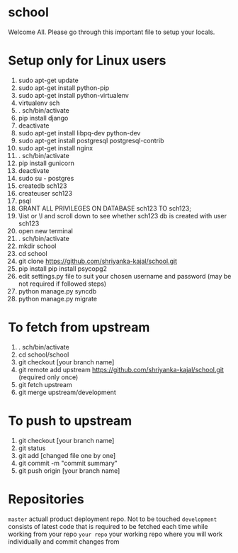 # school

Welcome All. Please go through this important file to setup your locals.

# Setup only for Linux users

1) sudo apt-get update
2) sudo apt-get install python-pip
3) sudo apt-get install python-virtualenv
4) virtualenv sch
5) . sch/bin/activate
6) pip install django
7) deactivate
8) sudo apt-get install libpq-dev python-dev
9) sudo apt-get install postgresql postgresql-contrib
10) sudo apt-get install nginx
11) . sch/bin/activate
12) pip install gunicorn
13) deactivate
14) sudo su - postgres
15) createdb sch123
16) createuser sch123
17) psql
18) GRANT ALL PRIVILEGES ON DATABASE sch123 TO sch123;
19) \list or \l and scroll down to see whether sch123 db is created with user sch123
20) open new terminal
21) . sch/bin/activate
22) mkdir school
23) cd school
24) git clone https://github.com/shriyanka-kajal/school.git
25) pip install pip install psycopg2
26) edit settings.py file to suit your chosen username and password (may be not required if followed steps)
27) python manage.py syncdb
28) python manage.py migrate

# To fetch from upstream

1) . sch/bin/activate
2) cd school/school
3) git checkout [your branch name]
4) git remote add upstream https://github.com/shriyanka-kajal/school.git (required only once)
5) git fetch upstream
6) git merge upstream/development

# To push to upstream

1) git checkout [your branch name]
2) git status
3) git add [changed file one by one]
4) git commit -m "commit summary"
5) git push origin [your branch name]

# Repositories

`master` actuall product deployment repo. Not to be touched
`development` consists of latest code that is required to be fetched each time while working from your repo
`your repo` your working repo where you will work individually and commit changes from
